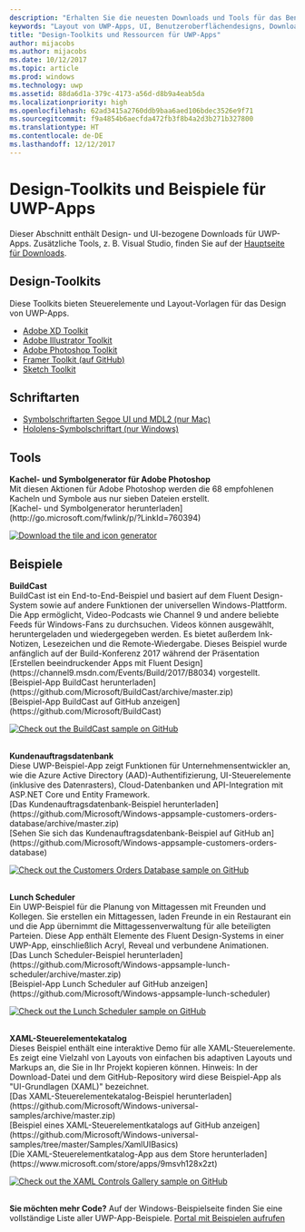 ```yaml
---
description: "Erhalten Sie die neuesten Downloads und Tools für das Benutzeroberflächenlayout und Steuerelementdesign für UWP-Apps."
keywords: "Layout von UWP-Apps, UI, Benutzeroberflächendesigns, Downloads, UWP-Tools"
title: "Design-Toolkits und Ressourcen für UWP-Apps"
author: mijacobs
ms.author: mijacobs
ms.date: 10/12/2017
ms.topic: article
ms.prod: windows
ms.technology: uwp
ms.assetid: 88da6d1a-379c-4173-a56d-d8b9a4eab5da
ms.localizationpriority: high
ms.openlocfilehash: 62ad3415a2760ddb9baa6aed106bdec3526e9f71
ms.sourcegitcommit: f9a4854b6aecfda472fb3f8b4a2d3b271b327800
ms.translationtype: HT
ms.contentlocale: de-DE
ms.lasthandoff: 12/12/2017
---
```

# <a name="design-toolkits-and-samples-for-uwp-apps"></a>Design-Toolkits und Beispiele für UWP-Apps
 

Dieser Abschnitt enthält Design- und UI-bezogene Downloads für UWP-Apps. Zusätzliche Tools, z. B. Visual Studio, finden Sie auf der [Hauptseite für Downloads](https://developer.microsoft.com/downloads). 


## <a name="design-toolkits"></a>Design-Toolkits

Diese Toolkits bieten Steuerelemente und Layout-Vorlagen für das Design von UWP-Apps.

* [Adobe XD Toolkit](https://aka.ms/adobexdtoolkit)
* [Adobe Illustrator Toolkit](https://aka.ms/adobeillustratortoolkit)
* [Adobe Photoshop Toolkit](https://aka.ms/adobephotoshoptoolkit)
* [Framer Toolkit (auf GitHub)](https://aka.ms/framertoolkit)
* [Sketch Toolkit](https://aka.ms/sketchtoolkit)

## <a name="fonts"></a>Schriftarten

* [Symbolschriftarten Segoe UI und MDL2 (nur Mac)](https://aka.ms/SegoeFonts)
* [Hololens-Symbolschriftart (nur Windows)](https://aka.ms/hololensiconfont)

## <a name="tools"></a>Tools

<div class="side-by-side">
<div class="side-by-side-content">
  <div class="side-by-side-content-left">
            <p><b>Kachel- und Symbolgenerator für Adobe Photoshop</b><br/>
Mit diesen Aktionen für Adobe Photoshop werden die 68 empfohlenen Kacheln und Symbole aus nur sieben Dateien erstellt. <br/>[Kachel- und Symbolgenerator herunterladen](http://go.microsoft.com/fwlink/p/?LinkId=760394)</p>    
  </div>
  <div class="side-by-side-content-right">
<a href="http://go.microsoft.com/fwlink/p/?LinkId=760394"><img src="images/tile-icon-generator.png" alt="Download the tile and icon generator" /></a>
  </div>
</div>
</div>


## <a name="samples"></a>Beispiele

<div class="side-by-side">
<div class="side-by-side-content">
  <div class="side-by-side-content-left">
            <p><b>BuildCast</b> <br/>
BuildCast ist ein End-to-End-Beispiel und basiert auf dem Fluent Design-System sowie auf andere Funktionen der universellen Windows-Plattform. Die App ermöglicht, Video-Podcasts wie Channel 9 und andere beliebte Feeds für Windows-Fans zu durchsuchen. Videos können ausgewählt, heruntergeladen und wiedergegeben werden. Es bietet außerdem Ink-Notizen, Lesezeichen und die Remote-Wiedergabe. Dieses Beispiel wurde anfänglich auf der Build-Konferenz 2017 während der Präsentation [Erstellen beeindruckender Apps mit Fluent Design](https://channel9.msdn.com/Events/Build/2017/B8034) vorgestellt. <br/>[Beispiel-App BuildCast herunterladen](https://github.com/Microsoft/BuildCast/archive/master.zip) <br/>[Beispiel-App BuildCast auf GitHub anzeigen](https://github.com/Microsoft/BuildCast)</p>    
  </div>
  <div class="side-by-side-content-right">
<a href="https://github.com/Microsoft/BuildCast"><img src="images/buildcast.png" alt="Check out the BuildCast sample on GitHub" /></a>
  </div>
</div>
</div>
<br/>

<div class="side-by-side">
<div class="side-by-side-content">
  <div class="side-by-side-content-left">
            <p><b>Kundenauftragsdatenbank</b> <br/>
Diese UWP-Beispiel-App zeigt Funktionen für Unternehmensentwickler an, wie die Azure Active Directory (AAD)-Authentifizierung, UI-Steuerelemente (inklusive des Datenrasters), Cloud-Datenbanken und API-Integration mit ASP.NET Core und Entity Framework. <br/>[Das Kundenauftragsdatenbank-Beispiel herunterladen] (https://github.com/Microsoft/Windows-appsample-customers-orders-database/archive/master.zip) <br/>[Sehen Sie sich das Kundenauftragsdatenbank-Beispiel auf GitHub an](https://github.com/Microsoft/Windows-appsample-customers-orders-database)</p>   
  </div>
  <div class="side-by-side-content-right">
<a href="https://github.com/Microsoft/Windows-appsample-customers-orders-database"><img src="images/customers-orders-database.png" alt="Check out the Customers Orders Database sample on GitHub" /></a>
  </div>
</div>
</div>
<br/>

<div class="side-by-side">
<div class="side-by-side-content">
  <div class="side-by-side-content-left">
            <p><b>Lunch Scheduler</b><br/>
Ein UWP-Beispiel für die Planung von Mittagessen mit Freunden und Kollegen. Sie erstellen ein Mittagessen, laden Freunde in ein Restaurant ein und die App übernimmt die Mittagessenverwaltung für alle beteiligten Parteien. Diese App enthält Elemente des Fluent Design-Systems in einer UWP-App, einschließlich Acryl, Reveal und verbundene Animationen. <br/>[Das Lunch Scheduler-Beispiel herunterladen] (https://github.com/Microsoft/Windows-appsample-lunch-scheduler/archive/master.zip) <br/>[Beispiel-App Lunch Scheduler auf GitHub anzeigen](https://github.com/Microsoft/Windows-appsample-lunch-scheduler)</p>    
  </div>
  <div class="side-by-side-content-right">
<a href="https://github.com/Microsoft/Windows-appsample-lunch-scheduler"><img src="images/lunch-scheduler.png" alt="Check out the Lunch Scheduler sample on GitHub" /></a>
  </div>
</div>
</div>
<br/>

<div class="side-by-side">
<div class="side-by-side-content">
  <div class="side-by-side-content-left">
            <p><b>XAML-Steuerelementekatalog</b><br/>
Dieses Beispiel enthält eine interaktive Demo für alle XAML-Steuerelemente. Es zeigt eine Vielzahl von Layouts von einfachen bis adaptiven Layouts und Markups an, die Sie in Ihr Projekt kopieren können. Hinweis: In der Download-Datei und dem GitHub-Repository wird diese Beispiel-App als "UI-Grundlagen (XAML)" bezeichnet. <br/>[Das XAML-Steuerelementekatalog-Beispiel herunterladen] (https://github.com/Microsoft/Windows-universal-samples/archive/master.zip) <br/>[Beispiel eines XAML-Steuerelementkatalogs auf GitHub anzeigen](https://github.com/Microsoft/Windows-universal-samples/tree/master/Samples/XamlUIBasics) <br/>[Die XAML-Steuerelementkatalog-App aus dem Store herunterladen](https://www.microsoft.com/store/apps/9msvh128x2zt)</p>    
  </div>
  <div class="side-by-side-content-right">
<a href="https://github.com/Microsoft/Windows-universal-samples/tree/master/Samples/XamlUIBasics"><img src="images/xaml-controls-gallery.png" alt="Check out the XAML Controls Gallery sample on GitHub" /></a>
  </div>
</div>
</div>
<br/>

<b>Sie möchten mehr Code?</b> Auf der Windows-Beispielseite finden Sie eine vollständige Liste aller UWP-App-Beispiele. [Portal mit Beispielen aufrufen](https://developer.microsoft.com/samples)